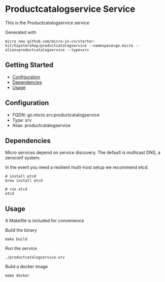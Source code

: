 # Productcatalogservice Service

This is the Productcatalogservice service

Generated with

```
micro new github.com/micro-in-cn/starter-kit/hipstershop/productcatalogservice --namespace=go.micro --alias=productcatalogservice --type=srv
```

## Getting Started

- [Configuration](#configuration)
- [Dependencies](#dependencies)
- [Usage](#usage)

## Configuration

- FQDN: go.micro.srv.productcatalogservice
- Type: srv
- Alias: productcatalogservice

## Dependencies

Micro services depend on service discovery. The default is multicast DNS, a zeroconf system.

In the event you need a resilient multi-host setup we recommend etcd.

```
# install etcd
brew install etcd

# run etcd
etcd
```

## Usage

A Makefile is included for convenience

Build the binary

```
make build
```

Run the service
```
./productcatalogservice-srv
```

Build a docker image
```
make docker
```